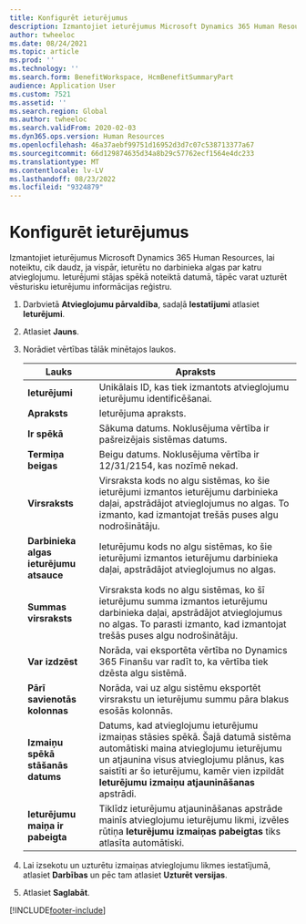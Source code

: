 ```yaml
---
title: Konfigurēt ieturējumus
description: Izmantojiet ieturējumus Microsoft Dynamics 365 Human Resources, lai noteiktu, cik daudz, ja vispār, ieturētu no darbinieka algas par katru atvieglojumu.
author: twheeloc
ms.date: 08/24/2021
ms.topic: article
ms.prod: ''
ms.technology: ''
ms.search.form: BenefitWorkspace, HcmBenefitSummaryPart
audience: Application User
ms.custom: 7521
ms.assetid: ''
ms.search.region: Global
ms.author: twheeloc
ms.search.validFrom: 2020-02-03
ms.dyn365.ops.version: Human Resources
ms.openlocfilehash: 46a37aebf99751d16952d3d7c07c538713377a67
ms.sourcegitcommit: 66d129874635d34a8b29c57762ecf1564e4dc233
ms.translationtype: MT
ms.contentlocale: lv-LV
ms.lasthandoff: 08/23/2022
ms.locfileid: "9324879"
---
```

# <a name="configure-deductions"></a>Konfigurēt ieturējumus


Izmantojiet ieturējumus Microsoft Dynamics 365 Human Resources, lai noteiktu, cik daudz, ja vispār, ieturētu no darbinieka algas par katru atvieglojumu. Ieturējumi stājas spēkā noteiktā datumā, tāpēc varat uzturēt vēsturisku ieturējumu informācijas reģistru. 

1. Darbvietā **Atvieglojumu pārvaldība**, sadaļā **Iestatījumi** atlasiet **Ieturējumi**.

2. Atlasiet **Jauns**.

3. Norādiet vērtības tālāk minētajos laukos.

   | Lauks | Apraksts |
   | --- | --- |
   | **Ieturējumi** | Unikālais ID, kas tiek izmantots atvieglojumu ieturējumu identificēšanai. |
   | **Apraksts** | Ieturējuma apraksts. |
   | **Ir spēkā** | Sākuma datums. Noklusējuma vērtība ir pašreizējais sistēmas datums. |
   | **Termiņa beigas** | Beigu datums. Noklusējuma vērtība ir 12/31/2154, kas nozīmē nekad. |
   | **Virsraksts** | Virsraksta kods no algu sistēmas, ko šie ieturējumi izmantos ieturējumu darbinieka daļai, apstrādājot atvieglojumus no algas. To izmanto, kad izmantojat trešās puses algu nodrošinātāju. |
   | **Darbinieka algas ieturējumu atsauce** | Ieturējumu kods no algu sistēmas, ko šie ieturējumi izmantos ieturējumu darbinieka daļai, apstrādājot atvieglojumus no algas. |
   | **Summas virsraksts** | Virsraksta kods no algu sistēmas, ko šī ieturējumu summa izmantos ieturējumu darbinieka daļai, apstrādājot atvieglojumus no algas. To parasti izmanto, kad izmantojat trešās puses algu nodrošinātāju. |
   | **Var izdzēst** | Norāda, vai eksportēta vērtība no Dynamics 365 Finanšu var radīt to, ka vērtība tiek dzēsta algu sistēmā. |
   | **Pārī savienotās kolonnas** | Norāda, vai uz algu sistēmu eksportēt virsrakstu un ieturējumu summu pāra blakus esošās kolonnās. |
   | **Izmaiņu spēkā stāšanās datums** | Datums, kad atvieglojumu ieturējumu izmaiņas stāsies spēkā. Šajā datumā sistēma automātiski maina atvieglojumu ieturējumu un atjaunina visus atvieglojumu plānus, kas saistīti ar šo ieturējumu, kamēr vien izpildāt **Ieturējumu izmaiņu atjaunināšanas** apstrādi. |
   | **Ieturējumu maiņa ir pabeigta** | Tiklīdz ieturējumu atjaunināšanas apstrāde mainīs atvieglojumu ieturējumu likmi, izvēles rūtiņa **Ieturējumu izmaiņas pabeigtas** tiks atlasīta automātiski. |
   
4. Lai izsekotu un uzturētu izmaiņas atvieglojumu likmes iestatījumā, atlasiet **Darbības** un pēc tam atlasiet **Uzturēt versijas**.

5. Atlasiet **Saglabāt**. 


[!INCLUDE[footer-include](../includes/footer-banner.md)]

